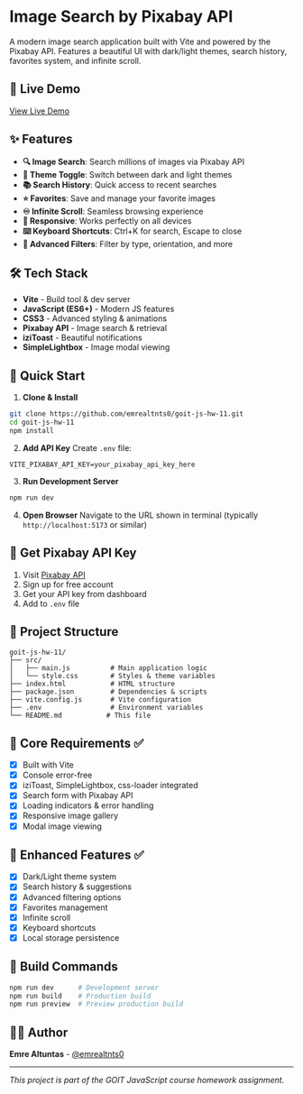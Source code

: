 # Image Search by Pixabay API

A modern image search application built with Vite and powered by the Pixabay API. Features a beautiful UI with dark/light themes, search history, favorites system, and infinite scroll.

## 🚀 Live Demo

[View Live Demo](https://emrealtnts0.github.io/goit-js-hw-11/)

## ✨ Features

- **🔍 Image Search**: Search millions of images via Pixabay API
- **🌙 Theme Toggle**: Switch between dark and light themes
- **📚 Search History**: Quick access to recent searches
- **⭐ Favorites**: Save and manage your favorite images
- **♾️ Infinite Scroll**: Seamless browsing experience
- **📱 Responsive**: Works perfectly on all devices
- **⌨️ Keyboard Shortcuts**: Ctrl+K for search, Escape to close
- **🎨 Advanced Filters**: Filter by type, orientation, and more

## 🛠️ Tech Stack

- **Vite** - Build tool & dev server
- **JavaScript (ES6+)** - Modern JS features
- **CSS3** - Advanced styling & animations
- **Pixabay API** - Image search & retrieval
- **iziToast** - Beautiful notifications
- **SimpleLightbox** - Image modal viewing

## 🚀 Quick Start

1. **Clone & Install**
```bash
git clone https://github.com/emrealtnts0/goit-js-hw-11.git
cd goit-js-hw-11
npm install
```

2. **Add API Key**
Create `.env` file:
```env
VITE_PIXABAY_API_KEY=your_pixabay_api_key_here
```

3. **Run Development Server**
```bash
npm run dev
```

4. **Open Browser**
Navigate to the URL shown in terminal (typically `http://localhost:5173` or similar)

## 🔑 Get Pixabay API Key

1. Visit [Pixabay API](https://pixabay.com/api/docs/)
2. Sign up for free account
3. Get your API key from dashboard
4. Add to `.env` file

## 📁 Project Structure

```
goit-js-hw-11/
├── src/
│   ├── main.js          # Main application logic
│   └── style.css        # Styles & theme variables
├── index.html           # HTML structure
├── package.json         # Dependencies & scripts
├── vite.config.js       # Vite configuration
├── .env                 # Environment variables
└── README.md           # This file
```

## 🎯 Core Requirements ✅

- [x] Built with Vite
- [x] Console error-free
- [x] iziToast, SimpleLightbox, css-loader integrated
- [x] Search form with Pixabay API
- [x] Loading indicators & error handling
- [x] Responsive image gallery
- [x] Modal image viewing

## 🎨 Enhanced Features ✅

- [x] Dark/Light theme system
- [x] Search history & suggestions
- [x] Advanced filtering options
- [x] Favorites management
- [x] Infinite scroll
- [x] Keyboard shortcuts
- [x] Local storage persistence

## 🚀 Build Commands

```bash
npm run dev      # Development server
npm run build    # Production build
npm run preview  # Preview production build
```

## 👨‍💻 Author

**Emre Altuntas** - [@emrealtnts0](https://github.com/emrealtnts0)

---

*This project is part of the GOIT JavaScript course homework assignment.* 